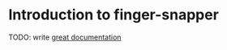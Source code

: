 # Introduction to finger-snapper

TODO: write [great documentation](http://jacobian.org/writing/what-to-write/)
